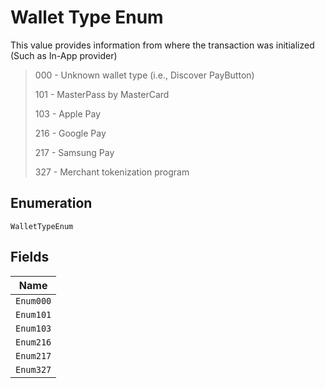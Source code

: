 
# Wallet Type Enum

This value provides information from where the transaction was initialized (Such as In-App provider)

> 000 - Unknown wallet type (i.e., Discover PayButton)
> 
> 101 - MasterPass by MasterCard
> 
> 103 - Apple Pay
> 
> 216 - Google Pay
> 
> 217 - Samsung Pay
> 
> 327 - Merchant tokenization program

## Enumeration

`WalletTypeEnum`

## Fields

| Name |
|  --- |
| `Enum000` |
| `Enum101` |
| `Enum103` |
| `Enum216` |
| `Enum217` |
| `Enum327` |


